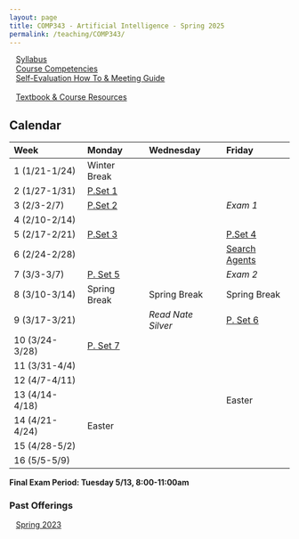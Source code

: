 ```yaml
---
layout: page
title: COMP343 - Artificial Intelligence - Spring 2025
permalink: /teaching/COMP343/
---
```


&nbsp;&nbsp;&nbsp;[Syllabus](/teaching/COMP343/sp25/comp343-syllabus.pdf)<br>
&nbsp;&nbsp;&nbsp;[Course Competencies](/teaching/COMP343/sp25/comp343-competencies.pdf)<br>
&nbsp;&nbsp;&nbsp;[Self-Evaluation How To & Meeting Guide](/teaching/ungrading/howto-portfolio)<br><br>
&nbsp;&nbsp;&nbsp;[Textbook & Course Resources](https://aima.cs.berkeley.edu/)

## Calendar

| Week | Monday | Wednesday | Friday |
| :-- | :-- | :-- | :-- |
| 1 (1/21-1/24) | Winter Break |  | | 
| 2 (1/27-1/31)| [P.Set 1](/teaching/COMP343/sp25/pset1/) | | | 
| 3 (2/3-2/7)| [P.Set 2](/teaching/COMP343/sp25/pset2/)| | *Exam 1* |
| 4 (2/10-2/14)|  | | |
| 5 (2/17-2/21)| [P.Set 3](/teaching/COMP343/sp25/pset3/) |  | [P.Set 4](/teaching/COMP343/sp25/pset4/) |
| 6 (2/24-2/28)| |  | [Search Agents](/teaching/COMP343/sp25/projects/search/) |
| 7 (3/3-3/7) | [P. Set 5](/teaching/COMP343/sp25/pset5/) |  | *Exam 2* |
| 8 (3/10-3/14) | Spring Break | Spring Break | Spring Break |
| 9 (3/17-3/21)| | *Read Nate Silver* | [P. Set 6]() |
| 10 (3/24-3/28)| [P. Set 7]() | | |
| 11 (3/31-4/4)|  | | |
| 12 (4/7-4/11)|  | | |
| 13 (4/14-4/18)|  | | Easter |
| 14 (4/21-4/24)| Easter |  | |
| 15 (4/28-5/2)| | | | 
| 16 (5/5-5/9)| | | |  


**Final Exam Period: Tuesday 5/13, 8:00-11:00am**

### Past Offerings

&nbsp;&nbsp;&nbsp;[Spring 2023](/teaching/COMP343/sp23/)
